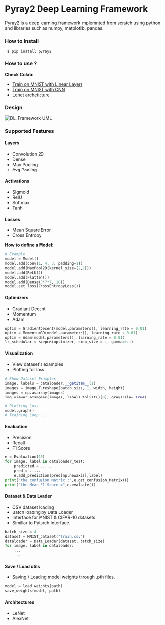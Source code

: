 # Pyray2 Deep Learning Framework 

Pyray2 is a deep learning framework implemnted from scratch using python and libraries such as numpy, matplotlib, pandas.


### How to Install
```
 $ pip install pyray2
```

### How to use ?
**Check Colab:**
- [Train on MNIST with Linear Layers](https://colab.research.google.com/drive/1cDJJm6eL--yMaleA0yBactI1qPdslDun)
- [Train on MNIST with CNN](https://colab.research.google.com/drive/17Fqk_qaEaXLGSRWzSfkjs9GY51D3nGKZ?usp=sharing)
- [Lenet archeticture](https://colab.research.google.com/drive/1JIeUIpiJrc1Mh2Rc8mIsij-uqRTme04v?usp=sharing)
### Design
![DL_Framework_UML](https://user-images.githubusercontent.com/35613645/105637853-4ca68500-5e78-11eb-9dc3-33f68bfd1cdf.png)


### Supported Features
#### Layers
- Convolution 2D
- Dense 
- Max Pooling
- Avg Pooling
#### Activations
- Sigmoid
- RelU
- Softmax
- Tanh
#### Losses
- Mean Square Error
- Cross Entropy 

**How to define a Model:**
```python
# Example
model = Model()
model.add(conv(1, 4, 3, padding=1))
model.add(MaxPool2D(kernel_size=(2,2)))
model.add(ReLU())
model.add(Flatten())
model.add(Dense(8*7*7, 10))
model.set_loss(CrossEntropyLoss())
```
#### Optimizers
- Gradiant Decent
- Momentum 
- Adam
```python
optim = GradientDecent(model.parameters(), learning_rate = 0.01)
optim = MomentumGD(model.parameters(), learning_rate = 0.01)
optim = Adam(model.parameters(), learning_rate = 0.01)
lr_schedular = StepLR(optimizer, step_size = 1, gamma=0.1)
```
#### Visualization 
- View dataset's examples
- Plotting for loss
```python
# Show Dataset Examples
image, labels = dataloader.__getitem__(1)
images = image.T.reshape(batch_size, 1, width, height)
images = np.asarray(images)
img_viewer_examples(images, labels.tolist()[0], greyscale= True)

# Plotting Loss
model.graph()
# Training Loop ...
```
#### Evaluation
- Precision
- Recall
- F1 Score

```python
e = Evaluation(10)
for image, label in dataloader_test:
    predicted = .....
    pred = .....
    e.add_prediction(pred[np.newaxis],label)
print("the confusion Matrix :",e.get_confusion_Matrix())
print("the Mean F1 Score =",e.evaluate())
```
#### Dataset & Data Loader
- CSV dataset loading
- Batch loading by Data Loader
- Interface for MNIST & CIFAR-10 datasets
- Simillar to Pytorch Interface.

```python
batch_size = 4
dataset = MNIST_dataset("train.csv")
dataloader = Data_Loader(dataset, batch_size)
for image, label in dataloader:
	...
	...
```
#### Save / Load utils
- Saving / Loading model weights through .pth files.

```python
model = load_weights(path)
save_weights(model, path)
```
#### Architectures
- LeNet
- AlexNet
